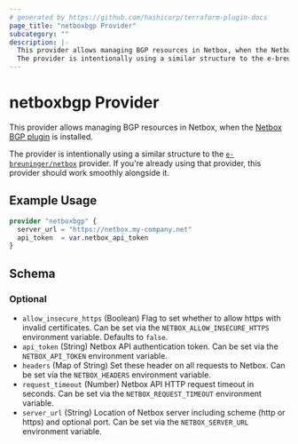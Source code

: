 ```yaml
---
# generated by https://github.com/hashicorp/terraform-plugin-docs
page_title: "netboxbgp Provider"
subcategory: ""
description: |-
  This provider allows managing BGP resources in Netbox, when the Netbox BGP plugin https://github.com/netbox-community/netbox-bgp is installed.
  The provider is intentionally using a similar structure to the e-breuninger/netbox https://registry.terraform.io/providers/e-breuninger/netbox/latest provider. If you're already using that provider, this provider should work smoothly alongside it.
---
```


# netboxbgp Provider

This provider allows managing BGP resources in Netbox, when the [Netbox BGP plugin](https://github.com/netbox-community/netbox-bgp) is installed.

The provider is intentionally using a similar structure to the [`e-breuninger/netbox`](https://registry.terraform.io/providers/e-breuninger/netbox/latest) provider. If you're already using that provider, this provider should work smoothly alongside it.

## Example Usage

```terraform
provider "netboxbgp" {
  server_url = "https://netbox.my-company.net"
  api_token  = var.netbox_api_token
}
```

<!-- schema generated by tfplugindocs -->
## Schema

### Optional

- `allow_insecure_https` (Boolean) Flag to set whether to allow https with invalid certificates. Can be set via the `NETBOX_ALLOW_INSECURE_HTTPS` environment variable. Defaults to `false`.
- `api_token` (String) Netbox API authentication token. Can be set via the `NETBOX_API_TOKEN` environment variable.
- `headers` (Map of String) Set these header on all requests to Netbox. Can be set via the `NETBOX_HEADERS` environment variable.
- `request_timeout` (Number) Netbox API HTTP request timeout in seconds. Can be set via the `NETBOX_REQUEST_TIMEOUT` environment variable.
- `server_url` (String) Location of Netbox server including scheme (http or https) and optional port. Can be set via the `NETBOX_SERVER_URL` environment variable.

